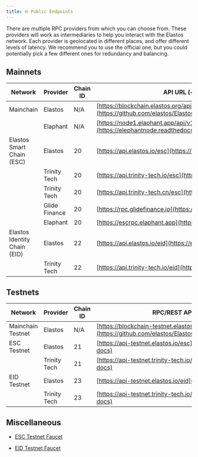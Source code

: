 ```yaml
---
title: 🌐 Public Endpoints
---
```


There are multiple RPC providers from which you can choose from. These providers will work as intermediaries to help you interact with the Elastos network. Each provider is geolocated in different places, and offer different levels of latency. We recommend you to use the official one, but you could potentially pick a few different ones for redundancy and balancing.

## Mainnets

| Network                      | Provider      | Chain ID | API URL (+ Links to Docs)                                                                                        | Explorer URL                   |
| ---------------------------- | ------------- | -------- | ---------------------------------------------------------------------------------------------------------------- | ------------------------------ |
| Mainchain                    | Elastos       | N/A      | [https://blockchain.elastos.org/api/v1/](https://github.com/elastos/Elastos.ELA/blob/master/docs/Restful_API.md) | https://blockchain.elastos.org |
|                              | Elaphant      | N/A      | [https://node1.elaphant.app/api/v1/](https://elephantnode.readthedocs.io/en/latest/)                             |                                |
| Elastos Smart Chain (ESC)    | Elastos       | 20       | [https://api.elastos.io/esc](https://esc.elastos.io/api-docs)                                                    | https://esc.elastos.io         |
|                              | Trinity Tech  | 20       | [https://api.trinity-tech.io/esc](https://esc.elastos.io/api-docs)                                               |                                |
|                              | Trinity Tech  | 20       | [https://api.trinity-tech.cn/esc](https://esc.elastos.io/api-docs)                                               |                                |
|                              | Glide Finance | 20       | [https://rpc.glidefinance.io](https://esc.elastos.io/api-docs)                                                   |                                |
|                              | Elaphant      | 20       | [https://escrpc.elaphant.app](https://esc.elastos.io/api-docs)                                                   |                                |
| Elastos Identity Chain (EID) | Elastos       | 22       | [https://api.elastos.io/eid](https://eid.elastos.io/api-docs)                                                    | https://eid.elastos.io/        |
|                              | Trinity Tech  | 22       | [https://api.trinity-tech.io/eid](https://eid.elastos.io/api-docs)                                               |                                |

## Testnets

| Network           | Provider     | Chain ID | RPC/REST API URL (Link to docs)                                                                                          | Explorer URL                           |
| ----------------- | ------------ | -------- | ------------------------------------------------------------------------------------------------------------------------ | -------------------------------------- |
| Mainchain Testnet | Elastos      | N/A      | [https://blockchain-testnet.elastos.org/api/v1/](https://github.com/elastos/Elastos.ELA/blob/master/docs/Restful_API.md) | https://blockchain-testnet.elastos.org |
| ESC Testnet       | Elastos      | 21       | [https://api-testnet.elastos.io/esc](https://esc-testnet.elastos.io/api-docs)                                            | https://esc-testnet.elastos.io/        |
|                   | Trinity Tech | 21       | [https://api-testnet.trinity-tech.io/esc](https://esc-testnet.elastos.io/api-docs)                                       |                                        |
| EID Testnet       | Elastos      | 23       | [https://api-testnet.elastos.io/eid](https://eid-testnet.elastos.io/api-docs)                                            | https://eid-testnet.elastos.io/        |
|                   | Trinity Tech | 23       | [https://api-testnet.trinity-tech.io/eid](https://eid-testnet.elastos.io/api-docs)                                       |

## Miscellaneous

- [ESC Testnet Faucet](https://esc-faucet.elastos.io/)

- [EID Testnet Faucet](https://eid-faucet.elastos.io/)
